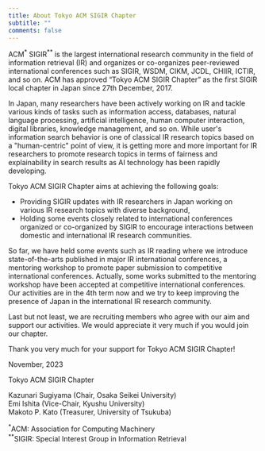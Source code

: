 ```yaml
---
title: About Tokyo ACM SIGIR Chapter
subtitle: ""
comments: false
---
```


ACM<sup>*</sup> SIGIR<sup>**</sup> is the largest international research community in the field of information retrieval (IR) and organizes or co-organizes peer-reviewed international conferences such as SIGIR, WSDM, CIKM, JCDL, CHIIR, ICTIR, and so on. ACM has approved “Tokyo ACM SIGIR Chapter” as the first SIGIR local chapter in Japan since 27th December, 2017.

In Japan, many researchers have been actively working on IR and tackle various kinds of tasks such as information access, databases, natural language processing, artificial intelligence, human computer interaction, digital libraries, knowledge management, and so on. While user's information search behavior is one of classical IR research topics based on a "human-centric" point of view, it is getting more and more important for IR researchers to promote research topics in terms of fairness and explainability in search results as AI technology has been rapidly developing.  

Tokyo ACM SIGIR Chapter aims at achieving the following goals: 
- Providing SIGIR updates with IR researchers in Japan working on various IR research topics with diverse background, 
- Holding some events closely related to international conferences organized or co-organized by SIGIR to encourage interactions between domestic and international IR research communities. 

So far, we have held some events such as IR reading where we introduce state-of-the-arts published in major IR international conferences, a mentoring workshop to promote paper submission to competitive international conferences. Actually, some works submitted to the mentoring workshop have been accepted at competitive international conferences. Our activities are in the 4th term now and we try to keep improving the presence of Japan in the international IR research community.

Last but not least, we are recruiting members who agree with our aim and support our activities. We would appreciate it very much if you would join our chapter.

Thank you very much for your support for Tokyo ACM SIGIR Chapter!

November, 2023

Tokyo ACM SIGIR Chapter

Kazunari Sugiyama (Chair, Osaka Seikei University)<br>
Emi Ishita (Vice-Chair, Kyushu University)<br>
Makoto P. Kato (Treasurer, University of Tsukuba) 

<sup>*</sup>ACM: Association for Computing Machinery<br>
<sup>**</sup>SIGIR: Special Interest Group in Information Retrieval
